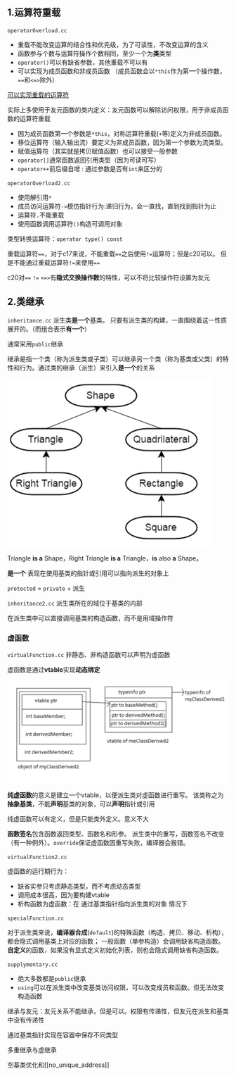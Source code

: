 ## 1.运算符重载
`operatorOverload.cc`
- 重载不能改变运算的结合性和优先级，为了可读性，不改变运算的含义
- 函数参与个数与运算符操作个数相同，至少一个为**类**类型
- `operator()`可以有缺省参数，其他重载不可以有
- 可以实现为成员函数和非成员函数 （成员函数会以`*this`作为第**一**个操作数，`==`和`<=>`除外）

[可以实现重载的运算符](https://en.cppreference.com/w/cpp/language/operators)

实际上多使用于友元函数的类内定义：友元函数可以解除访问权限，用于非成员函数的运算符重载
- 因为成员函数第一个参数是`*this`，对称运算符重载(`+`等)定义为非成员函数。
- 移位运算符（输入输出流）要定义为非成员函数，因为第一个参数为流类型。
- 赋值运算符（其实就是拷贝赋值函数）也可以接受一般参数
- `operator[]`通常函数返回引用类型（因为可读可写）
- `operator++`前后缀自增 : 通过参数是否有`int`来区分的
 
`operatorOverload2.cc`
- 使用解引用`*`
- 成员访问运算符`->`模仿指针行为:递归行为，会一直找，直到找到指针为止
- 运算符`.`不能重载
- 使用函数调用运算符`()`构造可调用对象
  
类型转换运算符：`operator type() const`

重载运算符`==`，对于c17来说，不能重载`==`之后使用`!=`运算符；但是c20可以。
但是不能通过重载运算符`!=`来使用`==`

c20对`==` `!=` `<=>`有**隐式交换操作数**的特性，可以不将比较操作符设置为友元
## 2.类继承
`inheritance.cc`
派生类**是一个**基类。 只要有派生类的构建，一直围绕着这一性质展开的。（而组合表示**有一个**）

通常采用`public`继承

继承是指一个类（称为派生类或子类）可以继承另一个类（称为基类或父类）的特性和行为。通过类的继承（派生）来引入**是一个**的关系

![inheritance](https://github.com/sakura745/Picx_image_host/raw/master/20231009/inheritance.50svq36wojc0.png)

Triangle **is a** Shape，Right Triangle **is a** Triangle，**is** also **a** Shape。

**是一个** 表现在使用基类的指针或引用可以指向派生的对象上

`protected` = `private` + 派生

`inheritance2.cc`
派生类所在的域位于基类的内部

在派生类中可以直接调用基类的构造函数，而不是用域操作符
### 虚函数
`virtualFunction.cc`
非静态、非构造函数可以声明为虚函数

虚函数是通过**vtable**实现**动态绑定**

![vtable](https://github.com/sakura745/Picx_image_host/raw/master/20231010/vtable.49dz5ft46v40.3y4az26w1u80.webp)

**纯虚函数**的意义是建立一个vtable，以便派生类对虚函数进行重写。
该类称之为**抽象基类**，不能**声明**基类的对象，可以**声明**指针或引用

纯虚函数可以有定义，但是只能类外定义。意义不大

**函数签名**包含函数返回类型、函数名和形参。
派生类中的重写，函数签名不改变（有一种例外）。`override`保证虚函数因重写失败，编译器会报错。

`virtualFunction2.cc`

虚函数的运行期行为：
- 缺省实参只考虑静态类型，而不考虑动态类型
- 调用成本很高，因为要构建vtable
- 析构函数为虚函数：在 通过基类指针指向派生类的对象 情况下

`specialFunction.cc`

对于派生类来说，**编译器合成**(`default`)的特殊函数（构造、拷贝、移动、析构），都会隐式调用基类上对应的函数；
一般函数（单参构造）会调用缺省构造函数。**自定义**的函数，如果没有显式定义初始化列表，则也会隐式调用缺省构造函数。

`supplymentary.cc`
- 绝大多数都是`public`继承
- `using`可以在派生类中改变基类访问权限，可以改变成员和函数。但无法改变构造函数

继承与友元：友元关系不能继承，但是可以。权限有传递性，但友元在派生和基类中没有传递性

通过基类指针实现在容器中保存不同类型

多重继承与虚继承

空基类优化和[[no_unique_address]]
